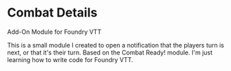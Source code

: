 # Combat Details
Add-On Module for Foundry VTT

This is a small module I created to open a notification that the players turn is next, or that it's their turn.
Based on the Combat Ready! module.  I'm just learning how to write code for Foundry VTT.
